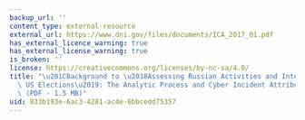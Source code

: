 ```yaml
---
backup_url: ''
content_type: external-resource
external_url: https://www.dni.gov/files/documents/ICA_2017_01.pdf
has_external_licence_warning: true
has_external_license_warning: true
is_broken: ''
license: https://creativecommons.org/licenses/by-nc-sa/4.0/
title: "\u201CBackground to \u2018Assessing Russian Activities and Intentions in Recent\
  \ US Elections\u2019: The Analytic Process and Cyber Incident Attribution\u201D\
  \ (PDF - 1.5 MB)"
uid: 833b193e-6ac3-4281-ac4e-6bbcedd75357
---
```

